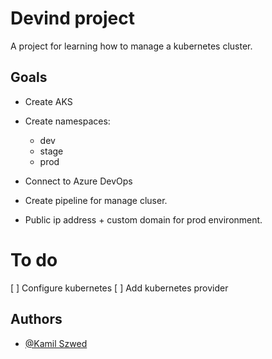 
# Devind project

A project for learning how to manage a kubernetes cluster.


## Goals

- Create AKS

- Create namespaces: 
  - dev
  - stage
  - prod

- Connect to Azure DevOps

- Create pipeline for manage cluser.

- Public ip address + custom domain for prod environment.


# To do

[ ] Configure kubernetes
[ ] Add kubernetes provider

## Authors

- [@Kamil Szwed](https://www.github.com/ksz-priv)